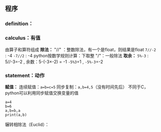 ## 程序
### definition：
### calculus：有值
由算子和算符组成
**除法：**
"//" ：整数除法，有一个是float，则结果是float
`7//-2`  : -4
`-7//2`  : -4
python按数学规则计算：下取整
"/"：一般除法
**取余：**
`5%-3` : 5//-3=-2 , 余数：5-(-3$\times$-2) = -1
`-5%3`=1 , `-5%-3`=-2

### statement：动作
**赋值：**
连续赋值：`a=b=c=5`
同步复制：`a,b=4,5`（没有时间先后）
不同于C，python可以利用同步赋值交换变量的值
```
a=4
b=6
a,b=b,a
print(a,b)
```
辗转相除法（Euclid）：
